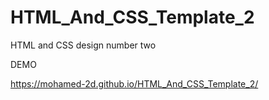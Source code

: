 # HTML_And_CSS_Template_2
HTML and CSS design number two

DEMO

https://mohamed-2d.github.io/HTML_And_CSS_Template_2/
